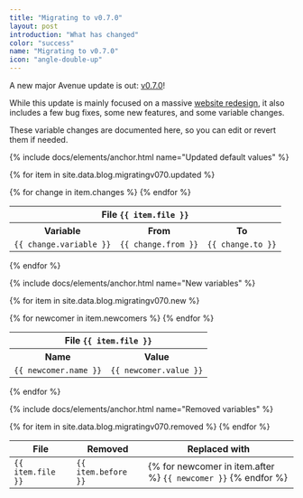 ```yaml
---
title: "Migrating to v0.7.0"
layout: post
introduction: "What has changed"
color: "success"
name: "Migrating to v0.7.0"
icon: "angle-double-up"
---
```


A new major Avenue update is out: [v0.7.0](#)!

While this update is mainly focused on a massive [website redesign](/2018/04/13/website-redesign/), it also includes a few bug fixes, some new features, and some variable changes.

These variable changes are documented here, so you can edit or revert them if needed.

{% include docs/elements/anchor.html name="Updated default values" %}

{% for item in site.data.blog.migratingv070.updated %}

  <table class="table is-bordered">
    <tbody>
      <tr>
        <th class="is-light" colspan="3">
          File
          <code>{{ item.file }}</code>
        </th>
      </tr>
      <tr>
        <th>Variable</th>
        <th>From</th>
        <th>To</th>
      </tr>
      {% for change in item.changes %}
        <tr>
          <td>
            <code>{{ change.variable }}</code>
          </td>
          <td>
            <code>{{ change.from }}</code>
          </td>
          <td>
            <code>{{ change.to }}</code>
          </td>
        </tr>
      {% endfor %}
    </tbody>
  </table>
{% endfor %}

{% include docs/elements/anchor.html name="New variables" %}

{% for item in site.data.blog.migratingv070.new %}

  <table class="table is-bordered">
    <tbody>
      <tr>
        <th class="is-light" colspan="2">
          File
          <code>{{ item.file }}</code>
        </th>
      </tr>
      <tr>
        <th>Name</th>
        <th>Value</th>
      </tr>
      {% for newcomer in item.newcomers %}
        <tr>
          <td>
            <code>{{ newcomer.name }}</code>
          </td>
          <td>
            <code>{{ newcomer.value }}</code>
          </td>
        </tr>
      {% endfor %}
    </tbody>
  </table>
{% endfor %}

{% include docs/elements/anchor.html name="Removed variables" %}

<table class="table is-bordered">
  <thead>
    <tr>
      <th>File</th>
      <th>Removed</th>
      <th>Replaced with</th>
    </tr>
  </thead>
  <tbody>
    {% for item in site.data.blog.migratingv070.removed %}
      <tr>
        <td>
          <code>{{ item.file }}</code>
        </td>
        <td>
          <code>{{ item.before }}</code>
        </td>
        <td>
          {% for newcomer in item.after %}
            <code>{{ newcomer }}</code>
          {% endfor %}
        </td>
      </tr>
    {% endfor %}
  </tbody>
</table>

